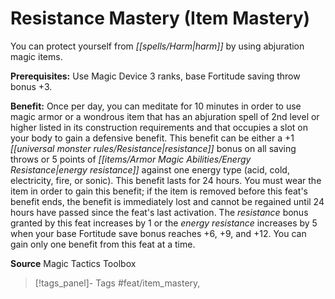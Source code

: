﻿---
cssclass: [feats]

---
# Resistance Mastery (Item Mastery)

You can protect yourself from _[[spells/Harm|harm]]_ by using abjuration magic items.

**Prerequisites:** Use Magic Device 3 ranks, base Fortitude saving throw bonus +3.

**Benefit:** Once per day, you can meditate for 10 minutes in order to use magic armor or a wondrous item that has an abjuration spell of 2nd level or higher listed in its construction requirements and that occupies a slot on your body to gain a defensive benefit. This benefit can be either a +1 _[[universal monster rules/Resistance|resistance]]_ bonus on all saving throws or 5 points of _[[items/Armor Magic Abilities/Energy Resistance|energy resistance]]_ against one energy type (acid, cold, electricity, fire, or sonic). This benefit lasts for 24 hours. You must wear the item in order to gain this benefit; if the item is removed before this feat's benefit ends, the benefit is immediately lost and cannot be regained until 24 hours have passed since the feat's last activation. The _resistance_ bonus granted by this feat increases by 1 or the _energy resistance_ increases by 5 when your base Fortitude save bonus reaches +6, +9, and +12. You can gain only one benefit from this feat at a time.

**Source** Magic Tactics Toolbox
>[!tags_panel]- Tags
> #feat/item_mastery, 
